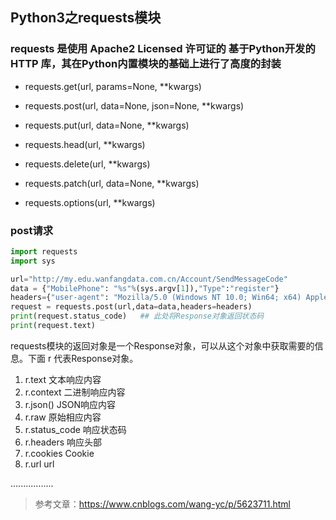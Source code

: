## Python3之requests模块

### requests 是使用 Apache2 Licensed 许可证的 基于Python开发的HTTP 库，其在Python内置模块的基础上进行了高度的封装

- requests.get(url, params=None, **kwargs)

- requests.post(url, data=None, json=None, **kwargs)

- requests.put(url, data=None, **kwargs)

- requests.head(url, **kwargs)

- requests.delete(url, **kwargs)

- requests.patch(url, data=None, **kwargs)

- requests.options(url, **kwargs)


### post请求
```python
import requests
import sys

url="http://my.edu.wanfangdata.com.cn/Account/SendMessageCode"
data = {"MobilePhone": "%s"%(sys.argv[1]),"Type":"register"}
headers={"user-agent": "Mozilla/5.0 (Windows NT 10.0; Win64; x64) AppleWebKit/537.36 (KHTML, like Gecko) Chrome/77.0.3865.90 Safari/537.36"}
request = requests.post(url,data=data,headers=headers)
print(request.status_code)   ## 此处将Response对象返回状态码
print(request.text)
```
requests模块的返回对象是一个Response对象，可以从这个对象中获取需要的信息。下面 r 代表Response对象。
1. r.text         文本响应内容
2. r.context      二进制响应内容
3. r.json()       JSON响应内容
4. r.raw          原始相应内容
5. r.status_code  响应状态码
6. r.headers      响应头部
7. r.cookies      Cookie
8. r.url          url

.................

> 参考文章：https://www.cnblogs.com/wang-yc/p/5623711.html
